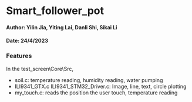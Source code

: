 # Smart_follower_pot
#### Author: Yilin Jia, Yiting Lai, Danli Shi, Sikai Li

#### Date: 24/4/2023

### Features

In the test_screen\Core\Src,

- soil.c: temperature reading, humidity reading, water pumping
- ILI9341_GTX.c ILI9341_STM32_Driver.c: Image, line, text, circle plotting
- my_touch.c: reads the position the user touch, temperature reading